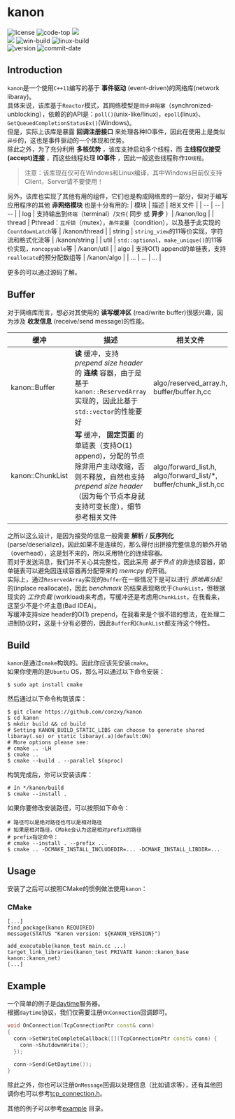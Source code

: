 # kanon
![license](https://img.shields.io/github/license/Conzxy/kanon) ![code-top](https://img.shields.io/github/languages/top/Conzxy/kanon)  ![](https://img.shields.io/badge/Standard-C%2B%2B11-orange)  
![](https://img.shields.io/badge/Platform-Windows%20%7C%20Linux-blue) ![win-build](https://img.shields.io/github/actions/workflow/status/Conzxy/kanon/cmake-windows.yml?label=Win%20build&logo=windows&logoColor=blue) ![linux-build](https://img.shields.io/github/actions/workflow/status/Conzxy/kanon/cmake-linux.yml?label=Linux%20build&logo=Linux)  
![version](https://img.shields.io/github/v/tag/Conzxy/kanon) ![commit-date](https://img.shields.io/github/last-commit/Conzxy/kanon)
## Introduction
`kanon`是一个使用`C++11`编写的基于 **事件驱动** (event-driven)的网络库(network libaray)。  
具体来说，该库基于`Reactor`模式，其网络模型是`同步非阻塞`（synchronized-unblocking），依赖的的API是：`poll()`(unix-like/linux)，`epoll`(linux)、`GetQueuedCompletionStatusEx()`(Windows)。  
但是，实际上该库是暴露 **回调注册接口** 来处理各种IO事件，因此在使用上是类似`异步`的，这也是事件驱动的一个体现和优势。  
除此之外，为了充分利用 **多核优势** ，该库支持启动多个线程，而 **主线程仅接受(accept)连接** ，而这些线程处理 **IO事件** ，因此一般这些线程称作`IO线程`。  
> 注意：该库现在仅可在Windows和Linux编译，其中Windows目前仅支持Client，Server请不要使用！  

另外，该库也实现了其他有用的组件，它们也是构成网络库的一部分，但对于编写应用程序的其他 **非网络模块** 也是十分有用的:
| 模块 | 描述 | 相关文件 |
| -- | -- | -- |
| log | 支持输出到`终端`（terminal）/`文件`( 同步 或 **异步** ）| /kanon/log |
| thread | Pthread：`互斥锁`（mutex），`条件变量`（condition），以及基于此实现的`CountdownLatch`等 | /kanon/thread |
| string | `string_view`的11等价实现，字符流和格式化流等 | /kanon/string |
| util | `std::optional`，`make_unique()`的11等价实现，`noncopyable`等 | /kanon/util |
| algo | 支持O(1) append的单链表，支持`reallocate`的预分配数组等 | /kanon/algo |
| ... | ... | ... |

更多的可以通过源码了解。

## Buffer
对于网络库而言，想必对其使用的 **读写缓冲区** (read/write buffer)很感兴趣，因为涉及 **收发信息** (receive/send message)的性能。

| 缓冲 | 描述 | 相关文件 |
| -- | -- | -- |
| kanon::Buffer | **读** 缓冲，支持 *prepend size header* 的 **连续** 容器，由于是基于`kanon::ReservedArray`实现的，因此比基于`std::vector`的性能要好 | algo/reserved_array.h, buffer/buffer.h,cc | 
| kanon::ChunkList | **写** 缓冲， **固定页面** 的单链表（支持O(1) append)，分配的节点除非用户主动收缩，否则不释放，自然也支持 *prepend size header* （因为每个节点本身就支持可变长度），细节参考相关文件 | algo/forward_list.h, algo/forward_list/\*, buffer/chunk_list.h,cc |

之所以这么设计，是因为接受的信息一般需要 **解析** / **反序列化** (parse/deserialize)，因此如果不是连续的，那么得付出拼接完整信息的额外开销（overhead），这是划不来的，所以采用特化的连续容器。  
而对于发送消息，我们并不关心其完整性，因此采用 *基于节点* 的非连续容器，即单链表可以避免因连续容器再分配带来的 *memcpy* 的开销。  
实际上，通过`ReservedArray`实现的`Buffer`在一些情况下是可以进行 *原地再分配* 的(inplace reallocate)，因此 *benchmark* 的结果表现略优于`ChunkList`，但根据现实的 *工作负载* (workload)来考虑，写缓冲还是考虑用`ChunkList`，在我看来，这至少不是个坏主意(Bad IDEA)。  
写缓冲支持size header的O(1) prepend，在我看来是个很不错的想法，在处理二进制协议时，这是十分有必要的，因此`Buffer`和`ChunkList`都支持这个特性。

## Build
`kanon`是通过`cmake`构筑的。因此你应该先安装`cmake`。  
如果你使用的是`Ubuntu` OS，那么可以通过以下命令安装：
```shell
$ sudo apt install cmake
```

然后通过以下命令构筑该库：
```shell
$ git clone https://github.com/conzxy/kanon
$ cd kanon
$ mkdir build && cd build
# Setting KANON_BUILD_STATIC_LIBS can choose to generate shared libaray(.so) or static libaray(.a)(default:ON)
# More options please see:
# cmake .. -LH
$ cmake ..
$ cmake --build . --parallel $(nproc)
```

构筑完成后，你可以安装该库：
```shell
# In */kanon/build
$ cmake --install .
```

如果你要修改安装路径，可以按照如下命令：
```shell
# 路径可以是绝对路径也可以是相对路径
# 如果是相对路径，CMake会认为这是相对prefix的路径
# prefix指定命令：
# cmake --install . --prefix ...
$ cmake .. -DCMAKE_INSTALL_INCLUDEDIR=... -DCMAKE_INSTALL_LIBDIR=...
```

## Usage
安装了之后可以按照CMake的惯例做法使用`kanon`：
### CMake
```
[...]
find_package(kanon REQUIRED)
message(STATUS "Kanon version: ${KANON_VERSION}")

add_executable(kanon_test main.cc ...)
target_link_libraries(kanon_test PRIVATE kanon::kanon_base kanon::kanon_net)
[...]
```

## Example
一个简单的例子是[daytime](https://www.ietf.org/rfc/rfc867.txt)服务器。  
根据`daytime`协议，我们仅需要注册`OnConnection`回调即可。
```cpp
void OnConnection(TcpConnectionPtr const& conn)
{
  conn->SetWriteCompleteCallback([](TcpConnectionPtr const& conn) {
    conn->ShutdownWrite();
  });

  conn->Send(GetDaytime());
}
```
除此之外，你也可以注册`OnMessage`回调以处理信息（比如请求等），还有其他回调你也可以参考[tcp_connection.h](https://github.com/Conzxy/kanon/blob/master/kanon/net/tcp_connection.h)。

其他的例子可以参考[example](https://github.com/Conzxy/kanon/tree/master/example) 目录。
